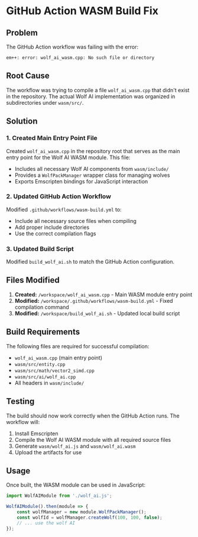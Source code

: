 # GitHub Action WASM Build Fix

## Problem
The GitHub Action workflow was failing with the error:
```
em++: error: wolf_ai_wasm.cpp: No such file or directory
```

## Root Cause
The workflow was trying to compile a file `wolf_ai_wasm.cpp` that didn't exist in the repository. The actual Wolf AI implementation was organized in subdirectories under `wasm/src/`.

## Solution

### 1. Created Main Entry Point File
Created `wolf_ai_wasm.cpp` in the repository root that serves as the main entry point for the Wolf AI WASM module. This file:
- Includes all necessary Wolf AI components from `wasm/include/`
- Provides a `WolfPackManager` wrapper class for managing wolves
- Exports Emscripten bindings for JavaScript interaction

### 2. Updated GitHub Action Workflow
Modified `.github/workflows/wasm-build.yml` to:
- Include all necessary source files when compiling
- Add proper include directories
- Use the correct compilation flags

### 3. Updated Build Script
Modified `build_wolf_ai.sh` to match the GitHub Action configuration.

## Files Modified
1. **Created:** `/workspace/wolf_ai_wasm.cpp` - Main WASM module entry point
2. **Modified:** `/workspace/.github/workflows/wasm-build.yml` - Fixed compilation command
3. **Modified:** `/workspace/build_wolf_ai.sh` - Updated local build script

## Build Requirements
The following files are required for successful compilation:
- `wolf_ai_wasm.cpp` (main entry point)
- `wasm/src/entity.cpp`
- `wasm/src/math/vector2_simd.cpp`
- `wasm/src/ai/wolf_ai.cpp`
- All headers in `wasm/include/`

## Testing
The build should now work correctly when the GitHub Action runs. The workflow will:
1. Install Emscripten
2. Compile the Wolf AI WASM module with all required source files
3. Generate `wasm/wolf_ai.js` and `wasm/wolf_ai.wasm`
4. Upload the artifacts for use

## Usage
Once built, the WASM module can be used in JavaScript:
```javascript
import WolfAIModule from './wolf_ai.js';

WolfAIModule().then(module => {
    const wolfManager = new module.WolfPackManager();
    const wolfId = wolfManager.createWolf(100, 100, false);
    // ... use the wolf AI
});
```